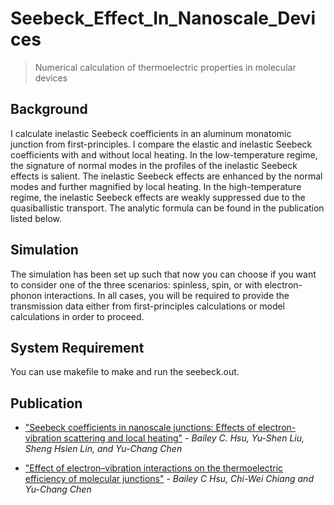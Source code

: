 # Seebeck_Effect_In_Nanoscale_Devices
> Numerical calculation of thermoelectric properties in molecular devices

## Background 
I calculate inelastic Seebeck coefficients in an aluminum monatomic junction from first-principles. I compare the elastic and inelastic Seebeck coefficients with and without local heating. In the low-temperature regime, the signature of normal modes in the profiles of the inelastic Seebeck effects is salient. The inelastic Seebeck effects are enhanced by the normal modes and further magnified by local heating. In the high-temperature regime, the inelastic Seebeck effects are weakly suppressed due to the quasiballistic transport. The analytic formula can be found in the publication listed below.


## Simulation
The simulation has been set up such that now you can choose if you want to consider one of the three scenarios: spinless, spin, or with electron-phonon interactions. In all cases, you will be required to provide the transmission data either from
first-principles calculations or model calculations in order to proceed.


## System Requirement
You can use makefile to make and run the seebeck.out.

## Publication
- ["Seebeck coefficients in nanoscale junctions: Effects of electron-vibration scattering and local heating"](http://journals.aps.org/prb/abstract/10.1103/PhysRevB.83.041404) - *Bailey C. Hsu, Yu-Shen Liu, Sheng Hsien Lin, and Yu-Chang Chen*

- ["Effect of electron–vibration interactions on the thermoelectric efficiency of molecular junctions"](http://iopscience.iop.org/article/10.1088/0957-4484/23/27/275401/pdf) - *Bailey C Hsu, Chi-Wei Chiang and Yu-Chang Chen*
